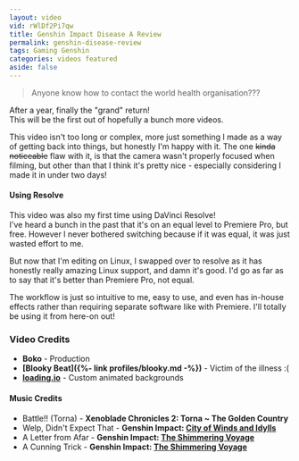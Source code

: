 ```yaml
---
layout: video
vid: rWlDf2Pi7qw
title: Genshin Impact Disease A Review
permalink: genshin-disease-review
tags: Gaming Genshin
categories: videos featured
aside: false
---
```


> Anyone know how to contact the world health organisation???

<!--more-->

After a year, finally the "grand" return!  
This will be the first out of hopefully a bunch more videos.

This video isn't too long or complex, more just something I made as a way of getting back into things, but honestly I'm happy with it. The one ~~kinda noticeable~~ flaw with it, is that the camera wasn't properly focused when filming, but other than that I think it's pretty nice - especially considering I made it in under two days!

#### Using Resolve

This video was also my first time using DaVinci Resolve!  
I've heard a bunch in the past that it's on an equal level to Premiere Pro, but free.
However I never bothered switching because if it was equal, it was just wasted effort to me.

But now that I'm editing on Linux, I swapped over to resolve as it has honestly really amazing Linux support, and damn it's good. I'd go as far as to say that it's better than Premiere Pro, not equal.

The workflow is just so intuitive to me, easy to use, and even has in-house effects rather than requiring separate software like with Premiere. I'll totally be using it from here-on out!

### Video Credits
- **Boko** - Production
- **[Blooky Beat]({%- link profiles/blooky.md -%})** - Victim of the illness :(
- **[loading.io](https://loading.io)** - Custom animated backgrounds

#### Music Credits
- Battle!! (Torna) - **Xenoblade Chronicles 2: Torna ~ The Golden Country**
- Welp, Didn't Expect That - **Genshin Impact: [City of Winds and Idylls](https://www.youtube.com/playlist?list=PLqWr7dyJNgLL3ylo0tC_ZpuPqyWoumJQ9)**
- A Letter from Afar - **Genshin Impact: [The Shimmering Voyage](https://www.youtube.com/playlist?list=PLqWr7dyJNgLKjMUfZ7mnuPFLxX813sm8K)**
- A Cunning Trick - **Genshin Impact: [The Shimmering Voyage](https://www.youtube.com/playlist?list=PLqWr7dyJNgLKjMUfZ7mnuPFLxX813sm8K)**
